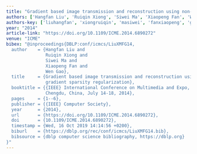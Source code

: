 ```yaml
---
title: "Gradient based image transmission and reconstruction using non-local gradient sparsity regularization"
authors: ['Hangfan Liu', 'Ruiqin Xiong', 'Siwei Ma', 'Xiaopeng Fan', 'Wen Gao 0001']
authors-key: ['liuhangfan', 'xiongruiqin', 'masiwei', 'fanxiaopeng', 'gaowen']
year: "2014"
article-link: "https://doi.org/10.1109/ICME.2014.6890272"
venue: "ICME"
bibex: "@inproceedings{DBLP:conf/icmcs/LiuXMFG14,
  author    = {Hangfan Liu and
               Ruiqin Xiong and
               Siwei Ma and
               Xiaopeng Fan and
               Wen Gao},
  title     = {Gradient based image transmission and reconstruction using non-local
               gradient sparsity regularization},
  booktitle = {{IEEE} International Conference on Multimedia and Expo, {ICME} 2014,
               Chengdu, China, July 14-18, 2014},
  pages     = {1--6},
  publisher = {{IEEE} Computer Society},
  year      = {2014},
  url       = {https://doi.org/10.1109/ICME.2014.6890272},
  doi       = {10.1109/ICME.2014.6890272},
  timestamp = {Wed, 16 Oct 2019 14:14:56 +0200},
  biburl    = {https://dblp.org/rec/conf/icmcs/LiuXMFG14.bib},
  bibsource = {dblp computer science bibliography, https://dblp.org}
}"
---
```

